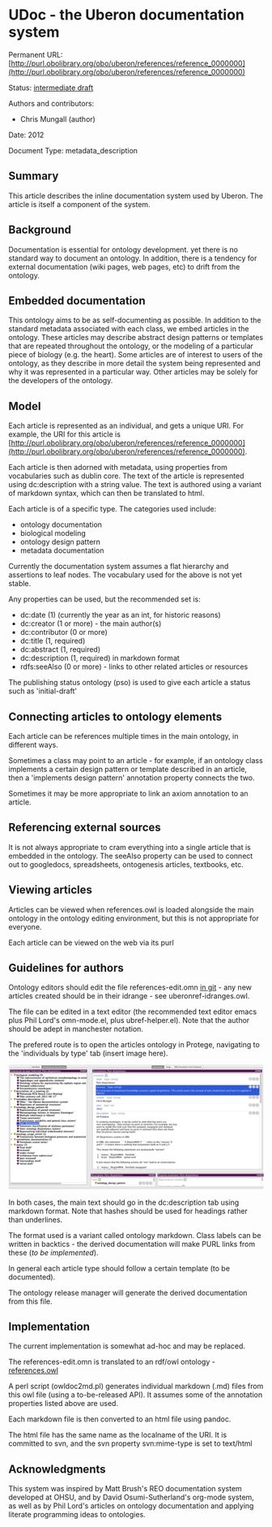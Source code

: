 # UDoc - the Uberon documentation system


Permanent URL: [http://purl.obolibrary.org/obo/uberon/references/reference_0000000](http://purl.obolibrary.org/obo/uberon/references/reference_0000000)

Status: [intermediate draft](http://purl.org/spar/pso/intermediate-draft)

Authors and contributors:

 * Chris Mungall (author)

Date: 2012

Document Type: metadata_description


## Summary

This article describes the inline documentation system used by
Uberon. The article is itself a component of the system.

## Background

Documentation is essential for ontology development. yet there is no
standard way to document an ontology. In addition, there is a tendency
for external documentation (wiki pages, web pages, etc) to drift from
the ontology.

## Embedded documentation

This ontology aims to be as self-documenting as possible. In addition
to the standard metadata associated with each class, we embed articles
in the ontology. These articles may describe abstract design patterns
or templates that are repeated throughout the ontology, or the
modeling of a particular piece of biology (e.g. the heart). Some
articles are of interest to users of the ontology, as they describe in
more detail the system being represented and why it was represented in
a particular way. Other articles may be solely for the developers of
the ontology.

## Model

Each article is represented as an individual, and gets a unique
URI. For example, the URI for this article is
[http://purl.obolibrary.org/obo/uberon/references/reference_0000000](http://purl.obolibrary.org/obo/uberon/references/reference_0000000).

Each article is then adorned with metadata, using properties from
vocabularies such as dublin core. The text of the article is
represented using dc:description with a string value. The text is
authored using a variant of markdown syntax, which can then be
translated to html.

Each article is of a specific type. The categories used include:

 * ontology documentation
  * biological modeling
  * ontology design pattern
  * metadata documentation

Currently the documentation system assumes a flat hierarchy and
assertions to leaf nodes. The vocabulary used for the above is not yet
stable.

Any properties can be used, but the recommended set is:

 * dc:date (1) (currently the year as an int, for historic reasons)
 * dc:creator (1 or more) - the main author(s)
 * dc:contributor (0 or more)
 * dc:title (1, required)
 * dc:abstract (1, required)
 * dc:description (1, required) in markdown format
 * rdfs:seeAlso (0 or more) - links to other related articles or resources

The publishing status ontology (pso) is used to give each article a
status such as 'initial-draft'

## Connecting articles to ontology elements

Each article can be references multiple times in the main ontology, in
different ways.

Sometimes a class may point to an article - for example, if an
ontology class implements a certain design pattern or template
described in an article, then a 'implements design pattern' annotation
property connects the two.

Sometimes it may be more appropriate to link an axiom annotation to an
article.

## Referencing external sources

It is not always appropriate to cram everything into a single article
that is embedded in the ontology. The seeAlso property can be used to
connect out to googledocs, spreadsheets, ontogenesis articles,
textbooks, etc.

## Viewing articles

Articles can be viewed when references.owl is loaded alongside the
main ontology in the ontology editing environment, but this is not
appropriate for everyone.

Each article can be viewed on the web via its purl

## Guidelines for authors

Ontology editors should edit the file references-edit.omn [in
git](https://github.com/cmungall/uberon/tree/master/reference) - any
new articles created should be in their idrange - see
uberonref-idranges.owl.

The file can be edited in a text editor (the recommended text editor
emacs plus Phil Lord's omn-mode.el, plus ubref-helper.el). Note that
the author should be adept in manchester notation.

The prefered route is to open the articles ontology in Protege,
navigating to the 'individuals by type' tab (insert image here).

![Screenshot](images/udoc-in-p4.png)

In both cases, the main text should go in the dc:description tab using
markdown format. Note that hashes should be used for headings rather
than underlines.

The format used is a variant called ontology markdown. Class labels
can be written in backtics - the derived documentation will make PURL
links from these (*to be implemented*).

In general each article type should follow a certain template (to be
documented).

The ontology release manager will generate the derived documentation
from this file.

## Implementation

The current implementation is somewhat ad-hoc and may be replaced.

The references-edit.omn is translated to an rdf/owl ontology -
[references.owl](http://purl.obolibrary.org/obo/uberon/references.owl)

A perl script (owldoc2md.pl) generates individual markdown (.md) files
from this owl file (using a to-be-released API). It assumes some of
the annotation properties listed above are used.

Each markdown file is then converted to an html file using pandoc.

The html file has the same name as the localname of the URI. It is
committed to svn, and the svn property svn:mime-type is set to
text/html

## Acknowledgments

This system was inspired by Matt Brush's REO documentation system
developed at OHSU, and by David Osumi-Sutherland's org-mode system, as
well as by Phil Lord's articles on ontology documentation and applying
literate programming ideas to ontologies.



